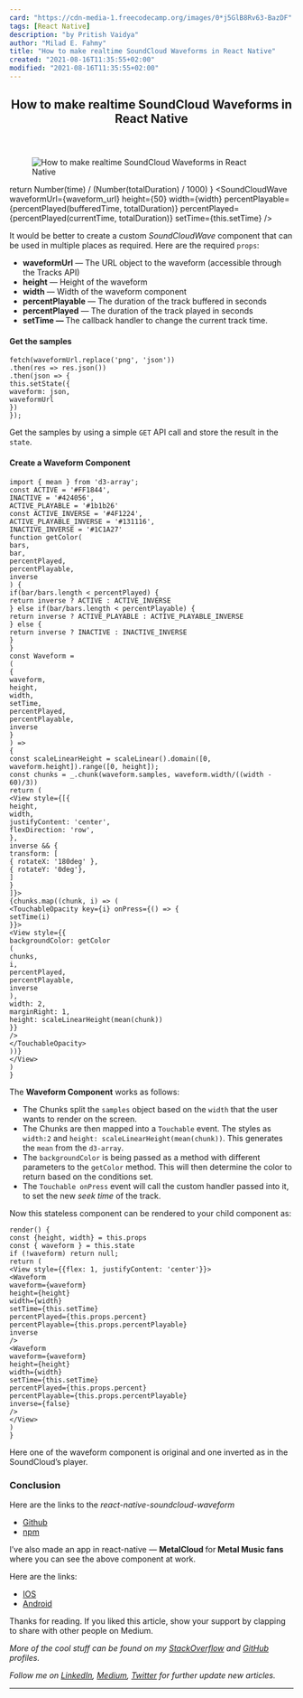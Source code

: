 ```yaml
---
card: "https://cdn-media-1.freecodecamp.org/images/0*j5GlB8Rv63-BazDF"
tags: [React Native]
description: "by Pritish Vaidya"
author: "Milad E. Fahmy"
title: "How to make realtime SoundCloud Waveforms in React Native"
created: "2021-08-16T11:35:55+02:00"
modified: "2021-08-16T11:35:55+02:00"
---
```

<div class="site-wrapper">
<main id="site-main" class="site-main outer">
<div class="inner">
<article class="post-full post tag-react-native tag-technology tag-programming tag-tech tag-music ">
<header class="post-full-header">
<h1 class="post-full-title">How to make realtime SoundCloud Waveforms in React Native</h1>
</header>
<figure class="post-full-image">
<picture>
<source media="(max-width: 700px)" sizes="1px" srcset="data:image/gif;base64,R0lGODlhAQABAIAAAAAAAP///yH5BAEAAAAALAAAAAABAAEAAAIBRAA7 1w">
<source media="(min-width: 701px)" sizes="(max-width: 800px) 400px,
(max-width: 1170px) 700px,
1400px" srcset="https://cdn-media-1.freecodecamp.org/images/0*j5GlB8Rv63-BazDF 300w,
https://cdn-media-1.freecodecamp.org/images/0*j5GlB8Rv63-BazDF 600w,
https://cdn-media-1.freecodecamp.org/images/0*j5GlB8Rv63-BazDF 1000w,
https://cdn-media-1.freecodecamp.org/images/0*j5GlB8Rv63-BazDF 2000w">
<img onerror="this.style.display='none'" src="https://cdn-media-1.freecodecamp.org/images/0*j5GlB8Rv63-BazDF" alt="How to make realtime SoundCloud Waveforms in React Native">
</picture>
</figure>
<section class="post-full-content">
<div class="post-content medium-migrated-article">
return  Number(time) / (Number(totalDuration) / 1000)
}
&lt;SoundCloudWave
waveformUrl={waveform_url}
height={50}
width={width}
percentPlayable={percentPlayed(bufferedTime, totalDuration)}
percentPlayed={percentPlayed(currentTime, totalDuration)}
setTime={this.setTime}
/&gt;</code></pre><p>It would be better to create a custom <em>SoundCloudWave</em> component that can be used in multiple places as required. Here are the required <code>props</code>:</p><ul><li><strong>waveformUrl</strong> — The URL object to the waveform (accessible through the Tracks API)</li><li><strong>height</strong> — Height of the waveform</li><li><strong>width</strong> — Width of the waveform component</li><li><strong>percentPlayable</strong> — The duration of the track buffered in seconds</li><li><strong>percentPlayed</strong> — The duration of the track played in seconds</li><li><strong>setTime — </strong>The callback handler to change the current track time.</li></ul><h4 id="get-the-samples">Get the samples</h4><pre><code class="language-jsx">fetch(waveformUrl.replace('png', 'json'))
.then(res =&gt; res.json())
.then(json =&gt; {
this.setState({
waveform: json,
waveformUrl
})
});</code></pre><p>Get the samples by using a simple <code>GET</code> API call and store the result in the <code>state</code>.</p><h4 id="create-a-waveform-component">Create a Waveform Component</h4><pre><code class="language-jsx">import { mean } from 'd3-array';
const ACTIVE = '#FF1844',
INACTIVE = '#424056',
ACTIVE_PLAYABLE = '#1b1b26'
const ACTIVE_INVERSE = '#4F1224',
ACTIVE_PLAYABLE_INVERSE = '#131116',
INACTIVE_INVERSE = '#1C1A27'
function getColor(
bars,
bar,
percentPlayed,
percentPlayable,
inverse
) {
if(bar/bars.length &lt; percentPlayed) {
return inverse ? ACTIVE : ACTIVE_INVERSE
} else if(bar/bars.length &lt; percentPlayable) {
return inverse ? ACTIVE_PLAYABLE : ACTIVE_PLAYABLE_INVERSE
} else {
return inverse ? INACTIVE : INACTIVE_INVERSE
}
}
const Waveform =
(
{
waveform,
height,
width,
setTime,
percentPlayed,
percentPlayable,
inverse
}
) =&gt;
{
const scaleLinearHeight = scaleLinear().domain([0, waveform.height]).range([0, height]);
const chunks = _.chunk(waveform.samples, waveform.width/((width - 60)/3))
return (
&lt;View style={[{
height,
width,
justifyContent: 'center',
flexDirection: 'row',
},
inverse &amp;&amp; {
transform: [
{ rotateX: '180deg' },
{ rotateY: '0deg'},
]
}
]}&gt;
{chunks.map((chunk, i) =&gt; (
&lt;TouchableOpacity key={i} onPress={() =&gt; {
setTime(i)
}}&gt;
&lt;View style={{
backgroundColor: getColor
(
chunks,
i,
percentPlayed,
percentPlayable,
inverse
),
width: 2,
marginRight: 1,
height: scaleLinearHeight(mean(chunk))
}}
/&gt;
&lt;/TouchableOpacity&gt;
))}
&lt;/View&gt;
)
}</code></pre><p>The <strong>Waveform Component</strong> works as follows:</p><ul><li>The Chunks split the <code>samples</code> object based on the <code>width</code> that the user wants to render on the screen.</li><li>The Chunks are then mapped into a <code>Touchable</code> event. The styles as <code>width:2</code> and <code>height: scaleLinearHeight(mean(chunk))</code>. This generates the <code>mean</code> from the <code>d3-array</code>.</li><li>The <code>backgroundColor</code> is being passed as a method with different parameters to the <code>getColor</code> method. This will then determine the color to return based on the conditions set.</li><li>The <code>Touchable onPress</code> event will call the custom handler passed into it, to set the new <em>seek time</em> of the track.</li></ul><p>Now this stateless component can be rendered to your child component as:</p><pre><code class="language-jsx">render() {
const {height, width} = this.props
const { waveform } = this.state
if (!waveform) return null;
return (
&lt;View style={{flex: 1, justifyContent: 'center'}}&gt;
&lt;Waveform
waveform={waveform}
height={height}
width={width}
setTime={this.setTime}
percentPlayed={this.props.percent}
percentPlayable={this.props.percentPlayable}
inverse
/&gt;
&lt;Waveform
waveform={waveform}
height={height}
width={width}
setTime={this.setTime}
percentPlayed={this.props.percent}
percentPlayable={this.props.percentPlayable}
inverse={false}
/&gt;
&lt;/View&gt;
)
}</code></pre><p>Here one of the waveform component is original and one inverted as in the SoundCloud’s player.</p><h3 id="conclusion">Conclusion</h3><p>Here are the links to the <em>react-native-soundcloud-waveform</em></p><ul><li><a href="https://github.com/pritishvaidya/react-native-soundcloud-waveform" rel="noopener">Github</a></li><li><a href="https://www.npmjs.com/package/react-native-soundcloud-waveform" rel="noopener">npm</a></li></ul><p>I’ve also made an app in react-native — <strong>MetalCloud </strong>for<strong> Metal Music fans</strong> where you can see the above component at work.</p><p>Here are the links:</p><ul><li><a href="https://itunes.apple.com/us/app/metalcloud/id1319945253?mt=8" rel="noopener">IOS</a></li><li><a href="https://play.google.com/store/apps/details?id=com.metalcloud" rel="noopener">Android</a></li></ul><p>Thanks for reading. If you liked this article, show your support by clapping to share with other people on Medium.</p><p><em>More of the cool stuff can be found on my <a href="https://stackoverflow.com/users/6606831/pritish-vaidya" rel="noopener">StackOverflow</a> and <a href="https://github.com/pritishvaidya" rel="noopener">GitHub</a> profiles.</em></p><p><em>Follow me on <a href="https://www.linkedin.com/in/pritish-vaidya-506686128/" rel="noopener">LinkedIn</a>, <a href="https://medium.com/@pritishvaidya94" rel="noopener">Medium</a>, <a href="https://twitter.com/PritishVaidya" rel="noopener">Twitter</a> for further update new articles.</em></p>
</div>
<hr>
</section>
</article>
</div>
</main>
</div>
<!-- Google Tag Manager (noscript) -->
<!-- End Google Tag Manager (noscript) -->
